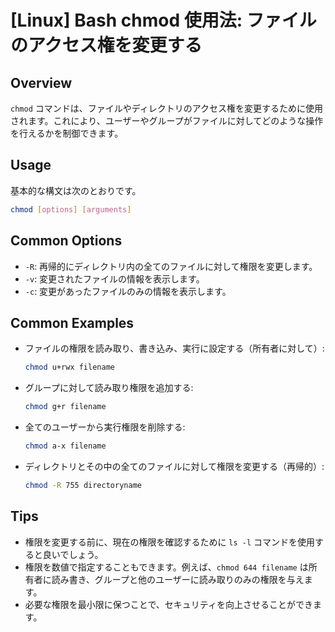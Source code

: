 # [Linux] Bash chmod 使用法: ファイルのアクセス権を変更する

## Overview
`chmod` コマンドは、ファイルやディレクトリのアクセス権を変更するために使用されます。これにより、ユーザーやグループがファイルに対してどのような操作を行えるかを制御できます。

## Usage
基本的な構文は次のとおりです。

```bash
chmod [options] [arguments]
```

## Common Options
- `-R`: 再帰的にディレクトリ内の全てのファイルに対して権限を変更します。
- `-v`: 変更されたファイルの情報を表示します。
- `-c`: 変更があったファイルのみの情報を表示します。

## Common Examples
- ファイルの権限を読み取り、書き込み、実行に設定する（所有者に対して）:
  ```bash
  chmod u+rwx filename
  ```

- グループに対して読み取り権限を追加する:
  ```bash
  chmod g+r filename
  ```

- 全てのユーザーから実行権限を削除する:
  ```bash
  chmod a-x filename
  ```

- ディレクトリとその中の全てのファイルに対して権限を変更する（再帰的）:
  ```bash
  chmod -R 755 directoryname
  ```

## Tips
- 権限を変更する前に、現在の権限を確認するために `ls -l` コマンドを使用すると良いでしょう。
- 権限を数値で指定することもできます。例えば、`chmod 644 filename` は所有者に読み書き、グループと他のユーザーに読み取りのみの権限を与えます。
- 必要な権限を最小限に保つことで、セキュリティを向上させることができます。